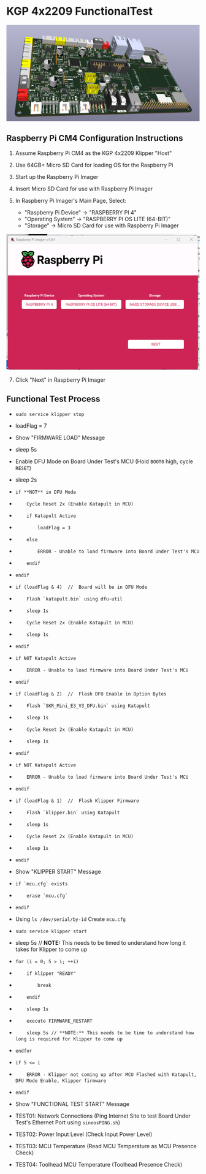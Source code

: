 # KGP 4x2209 FunctionalTest

![KGP 4x2209 Image](images/KGP_4x2209_3D.png)

## Raspberry Pi CM4 Configuration Instructions

1. Assume Raspberry Pi CM4 as the KGP 4x2209 Klipper "Host"
   
3. Use 64GB+ Micro SD Card for loading OS for the Raspberry Pi

4. Start up the Raspberry Pi Imager

5. Insert Micro SD Card for use with Raspberry Pi Imager

6. In Raspberry Pi Imager's Main Page, Select:
   * "Raspberry Pi Device" -> "RASPBERRY PI 4"
   * "Operating System" -> "RASPBERRY PI OS LITE (64-BIT)"
   * "Storage" -> Micro SD Card for use with Raspberry Pi Imager
  
![Raspberry Pi Imager Top Level](images/Raspberry_Pi_Imager_1.png)

7. Click "Next" in Raspberry Pi Imager

## Functional Test Process

* `sudo service klipper stop`
  
* loadFlag = 7

* Show "FIRMWARE LOAD" Message

* sleep 5s

* Enable DFU Mode on Board Under Test's MCU (Hold `BOOT0` high, cycle `RESET`)

* sleep 2s

*     if **NOT** in DFU Mode
*         Cycle Reset 2x (Enable Katapult in MCU)
*         if Katapult Active
*             loadFlag = 3
*         else
*             ERROR - Unable to load firmware into Board Under Test's MCU
*         endif
*     endif

*     if (loadFlag & 4)  //  Board will be in DFU Mode
*         Flash `katapult.bin` using dfu-util
*         sleep 1s
*         Cycle Reset 2x (Enable Katapult in MCU)
*         sleep 1s
*     endif

*     if NOT Katapult Active
*         ERROR - Unable to load firmware into Board Under Test's MCU
*     endif

*     if (loadFlag & 2)  //  Flash DFU Enable in Option Bytes
*         Flash `SKR_Mini_E3_V3_DFU.bin` using Katapult
*         sleep 1s
*         Cycle Reset 2x (Enable Katapult in MCU)
*         sleep 1s
*     endif

*     if NOT Katapult Active
*         ERROR - Unable to load firmware into Board Under Test's MCU
*     endif

*     if (loadFlag & 1)  //  Flash Klipper Firmware
*         Flash `klipper.bin` using Katapult
*         sleep 1s
*         Cycle Reset 2x (Enable Katapult in MCU)
*         sleep 1s
*     endif

* Show "KLIPPER START" Message

*     if `mcu.cfg` exists
*         erase `mcu.cfg`
*     endif

* Using `ls /dev/serial/by-id` Create `mcu.cfg`

* `sudo service klipper start`

* sleep 5s // **NOTE:** This needs to be timed to understand how long it takes for Klipper to come up

*     for (i = 0; 5 > i; ++i)
*         if klipper "READY"
*             break
*         endif
*         sleep 1s
*         execute FIRMWARE_RESTART
*         sleep 5s // **NOTE:** This needs to be time to understand how long is required for Klipper to come up
*     endfor
*     if 5 <= i
*         ERROR - Klipper not coming up after MCU Flashed with Katapult, DFU Mode Enable, Klipper firmware
*     endif

* Show "FUNCTIONAL TEST START" Message

* TEST01: Network Connections (Ping Internet Site to test Board Under Test's Ethernet Port using `sineosPING.sh`)
* TEST02: Power Input Level (Check Input Power Level)
* TEST03: MCU Temperature (Read MCU Temperature as MCU Presence Check)
* TEST04: Toolhead MCU Temperature (Toolhead Presence Check)
